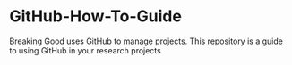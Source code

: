 # GitHub-How-To-Guide
Breaking Good uses GitHub to manage projects. This repository is a guide to using GitHub in your research projects
